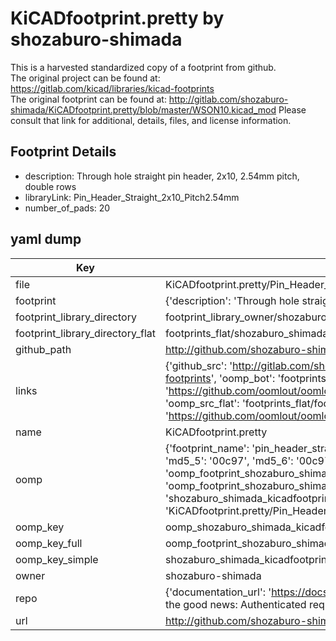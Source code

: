 # KiCADfootprint.pretty by shozaburo-shimada  
This is a harvested standardized copy of a footprint from github.  
The original project can be found at:  
https://gitlab.com/kicad/libraries/kicad-footprints  
The original footprint can be found at:
http://gitlab.com/shozaburo-shimada/KiCADfootprint.pretty/blob/master/WSON10.kicad_mod
Please consult that link for additional, details, files, and license information.  
## Footprint Details
* description: Through hole straight pin header, 2x10, 2.54mm pitch, double rows  
* libraryLink: Pin_Header_Straight_2x10_Pitch2.54mm  
* number_of_pads: 20  
## yaml dump  
| Key | Value |  
| --- | --- |  
| file | KiCADfootprint.pretty/Pin_Header_Straight_2x10_Pitch2.54mm.kicad_mod |  
| footprint | {'description': 'Through hole straight pin header, 2x10, 2.54mm pitch, double rows', 'libraryLink': 'Pin_Header_Straight_2x10_Pitch2.54mm', 'number_of_pads': 20} |  
| footprint_library_directory | footprint_library_owner/shozaburo-shimada_KiCADfootprint.pretty |  
| footprint_library_directory_flat | footprints_flat/shozaburo_shimada_kicadfootprint_pin_header_straight_2x10_pitch2_54mm/working |  
| github_path | http://github.com/shozaburo-shimada/KiCADfootprint.pretty/blob/master/Pin_Header_Straight_2x10_Pitch2.54mm.kicad_mod |  
| links | {'github_src': 'http://gitlab.com/shozaburo-shimada/KiCADfootprint.pretty/blob/master/WSON10.kicad_mod', 'github_src_repo': 'https://gitlab.com/kicad/libraries/kicad-footprints', 'oomp_bot': 'footprints/shozaburo_shimada_kicadfootprint_pin_header_straight_2x10_pitch2_54mm/working', 'oomp_bot_github': 'https://github.com/oomlout/oomlout_oomp_footprint_bot/tree/main/footprints/shozaburo_shimada_kicadfootprint_pin_header_straight_2x10_pitch2_54mm/working', 'oomp_src_flat': 'footprints_flat/footprints_flat/shozaburo_shimada_kicadfootprint_pin_header_straight_2x10_pitch2_54mm/working', 'oomp_src_flat_github': 'https://github.com/oomlout/oomlout_oomp_footprint_src/tree/main/footprints_flat/shozaburo_shimada_kicadfootprint_pin_header_straight_2x10_pitch2_54mm/working'} |  
| name | KiCADfootprint.pretty |  
| oomp | {'footprint_name': 'pin_header_straight_2x10_pitch2_54mm', 'library_name': 'kicadfootprint', 'md5': '00c97fc96fdea82cbb0e52a1f12e8b75', 'md5_10': '00c97fc96f', 'md5_5': '00c97', 'md5_6': '00c97f', 'oomp_key': 'oomp_shozaburo_shimada_kicadfootprint_pin_header_straight_2x10_pitch2_54mm', 'oomp_key_extra': 'oomp_footprint_shozaburo_shimada_kicadfootprint_pin_header_straight_2x10_pitch2_54mm', 'oomp_key_full': 'oomp_footprint_shozaburo_shimada_kicadfootprint_pin_header_straight_2x10_pitch2_54mm_00c97f', 'oomp_key_simple': 'shozaburo_shimada_kicadfootprint_pin_header_straight_2x10_pitch2_54mm', 'original_filename': 'KiCADfootprint.pretty/Pin_Header_Straight_2x10_Pitch2.54mm.kicad_mod', 'owner_name': 'shozaburo_shimada'} |  
| oomp_key | oomp_shozaburo_shimada_kicadfootprint_pin_header_straight_2x10_pitch2_54mm |  
| oomp_key_full | oomp_footprint_shozaburo_shimada_kicadfootprint_pin_header_straight_2x10_pitch2_54mm |  
| oomp_key_simple | shozaburo_shimada_kicadfootprint_pin_header_straight_2x10_pitch2_54mm |  
| owner | shozaburo-shimada |  
| repo | {'documentation_url': 'https://docs.github.com/rest/overview/resources-in-the-rest-api#rate-limiting', 'message': "API rate limit exceeded for 84.66.173.59. (But here's the good news: Authenticated requests get a higher rate limit. Check out the documentation for more details.)"} |  
| url | http://github.com/shozaburo-shimada/KiCADfootprint.pretty |  

